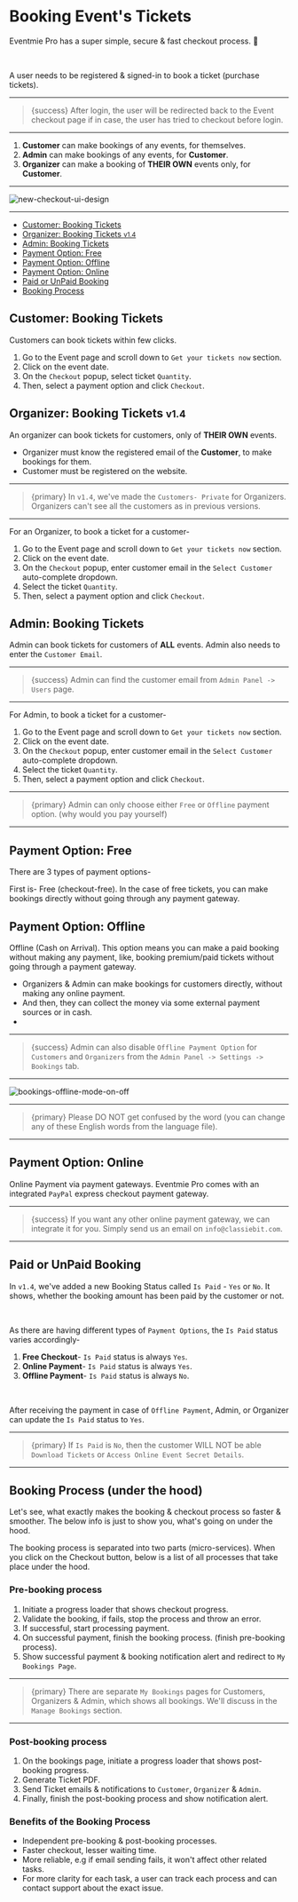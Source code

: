# Booking Event's Tickets

Eventmie Pro has a super simple, secure & fast checkout process. 💪

<br>

A user needs to be registered & signed-in to book a ticket (purchase tickets).

---

>{success} After login, the user will be redirected back to the Event checkout page if in case, the user has tried to checkout before login.

---


1. **Customer** can make bookings of any events, for themselves.
2. **Admin** can make bookings of any events, for **Customer**. 
3. **Organizer** can make a booking of **THEIR OWN** events only, for **Customer**. 

---

![new-checkout-ui-design](/images/bookings-checkout.webp "new-checkout-ui-design")

---


- [Customer: Booking Tickets](#customer-booking-tickets)
- [Organizer: Booking Tickets <small class="v">v1.4</small>](#organizer-booking-tickets)
- [Admin: Booking Tickets](#admin-booking-tickets)
- [Payment Option: Free](#payment-option-free)
- [Payment Option: Offline](#payment-option-offline)
- [Payment Option: Online](#payment-option-online)
- [Paid or UnPaid Booking](#paid-unpaid-booking)
- [Booking Process](#booking-process)


<a name="customer-booking-tickets"></a>
## Customer: Booking Tickets

Customers can book tickets within few clicks.

1. Go to the Event page and scroll down to `Get your tickets now` section.
2. Click on the event date.
3. On the `Checkout` popup, select ticket `Quantity`.
4. Then, select a payment option and click `Checkout`.


<a name="organizer-booking-tickets"></a>
## Organizer: Booking Tickets <small class="v">v1.4</small>

An organizer can book tickets for customers, only of **THEIR OWN** events. 

* Organizer must know the registered email of the **Customer**, to make bookings for them.
* Customer must be registered on the website.

---

>{primary} In `v1.4`, we've made the `Customers- Private` for Organizers. Organizers can't see all the customers as in previous versions.

---

For an Organizer, to book a ticket for a customer- 

1. Go to the Event page and scroll down to `Get your tickets now` section.
2. Click on the event date.
3. On the `Checkout` popup, enter customer email in the `Select Customer` auto-complete dropdown.
4. Select the ticket `Quantity`.
4. Then, select a payment option and click `Checkout`.



<a name="admin-booking-tickets"></a>
## Admin: Booking Tickets

Admin can book tickets for customers of **ALL** events. Admin also needs to enter the `Customer Email`.

---

>{success} Admin can find the customer email from `Admin Panel -> Users` page.

---

For Admin, to book a ticket for a customer- 

1. Go to the Event page and scroll down to `Get your tickets now` section.
2. Click on the event date.
3. On the `Checkout` popup, enter customer email in the `Select Customer` auto-complete dropdown.
4. Select the ticket `Quantity`.
4. Then, select a payment option and click `Checkout`.

---

>{primary} Admin can only choose either `Free` or `Offline` payment option. (why would you pay yourself)

---



<a name="payment-option-free"></a>
## Payment Option: Free

There are 3 types of payment options-

First is- Free (checkout-free). In the case of free tickets, you can make bookings directly without going through any payment gateway.


<a name="payment-option-offline"></a>
## Payment Option: Offline

Offline (Cash on Arrival). This option means you can make a paid booking without making any payment, like, booking premium/paid tickets without going through a payment gateway.

* Organizers & Admin can make bookings for customers directly, without making any online payment. 
* And then, they can collect the money via some external payment sources or in cash.
* 

---

>{success} Admin can also disable `Offline Payment Option` for `Customers` and `Organizers` from the `Admin Panel -> Settings -> Bookings` tab.

---

![bookings-offline-mode-on-off](/images/bookings-offline-mode-on-off.webp "bookings-offline-mode-on-off")

---

>{primary} Please DO NOT get confused by the word (you can change any of these English words from the language file). 

---


<a name="payment-option-online"></a>
## Payment Option: Online

Online Payment via payment gateways. Eventmie Pro comes with an integrated `PayPal` express checkout payment gateway.

---

>{success} If you want any other online payment gateway, we can integrate it for you. Simply send us an email on `info@classiebit.com`.

---


<a name="paid-unpaid-booking"></a>
## Paid or UnPaid Booking

In `v1.4`, we've added a new Booking Status called `Is Paid` - `Yes` or `No`. It shows, whether the booking amount has been paid by the customer or not.

<br>

As there are having different types of `Payment Options`, the `Is Paid` status varies accordingly-

1. **Free Checkout**- `Is Paid` status is always `Yes`.
2. **Online Payment**- `Is Paid` status is always `Yes`.
3. **Offline Payment**- `Is Paid` status is always `No`.

<br>

After receiving the payment in case of `Offline Payment`, Admin, or Organizer can update the `Is Paid` status to `Yes`.

---

>{primary} If `Is Paid` is `No`, then the customer WILL NOT be able `Download Tickets` or `Access Online Event Secret Details`.

---



<a name="booking-process"></a>
## Booking Process (under the hood)

Let's see, what exactly makes the booking & checkout process so faster & smoother. The below info is just to show you, what's going on under the hood.

The booking process is separated into two parts (micro-services). When you click on the Checkout button, below is a list of all processes that take place under the hood.

### Pre-booking process

1. Initiate a progress loader that shows checkout progress.
2. Validate the booking, if fails, stop the process and throw an error.
3. If successful, start processing payment.
4. On successful payment, finish the booking process. (finish pre-booking process).
5. Show successful payment & booking notification alert and redirect to `My Bookings Page`.

---

>{primary} There are separate `My Bookings` pages for Customers, Organizers & Admin, which shows all bookings. We'll discuss in the `Manage Bookings` section. 

---

### Post-booking process

1. On the bookings page, initiate a progress loader that shows post-booking progress.
2. Generate Ticket PDF.
3. Send Ticket emails & notifications to `Customer`, `Organizer` & `Admin`. 
4. Finally, finish the post-booking process and show notification alert.


### Benefits of the Booking Process

- Independent pre-booking & post-booking processes.
- Faster checkout, lesser waiting time.
- More reliable, e.g if email sending fails, it won't affect other related tasks.
- For more clarity for each task, a user can track each process and can contact support about the exact issue.